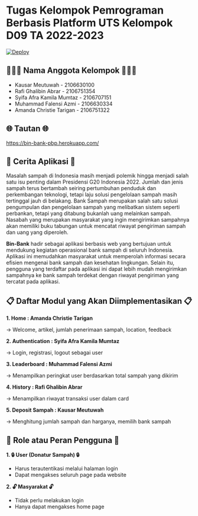# Tugas Kelompok Pemrograman Berbasis Platform UTS Kelompok D09 TA 2022-2023
[![Deploy](https://github.com/syifaafra/bin_bank/actions/workflows/dpl.yml/badge.svg)](https://github.com/syifaafra/bin_bank/actions/workflows/dpl.yml)

## 👩🏻‍💻 Nama Anggota Kelompok 👨🏻‍💻

- Kausar Meutuwah - 2106630100
- Rafi Ghalibin Abrar - 2106751354
- Syifa Afra Kamila Mumtaz - 2106707151
- Muhammad Falensi Azmi - 2106630334
- Amanda Christie Tarigan - 2106751322 

## 🌐 Tautan 🌐
https://bin-bank-pbp.herokuapp.com/

## 📜 Cerita Aplikasi 📜

Masalah sampah di Indonesia masih menjadi polemik hingga menjadi salah satu isu penting dalam Presidensi G20 Indonesia 2022. Jumlah dan jenis sampah terus bertambah seiring pertumbuhan penduduk dan perkembangan teknologi, tetapi laju solusi pengelolaan sampah masih tertinggal jauh di belakang. Bank Sampah merupakan salah satu solusi pengumpulan dan pengelolaan sampah yang melibatkan sistem seperti perbankan, tetapi yang ditabung bukanlah uang melainkan sampah. Nasabah yang merupakan masyarakat yang ingin mengirimkan sampahnya akan memiliki buku tabungan untuk mencatat riwayat pengiriman sampah dan uang yang diperoleh. 

**Bin-Bank** hadir sebagai aplikasi berbasis web yang bertujuan untuk mendukung kegiatan operasional bank sampah di seluruh Indonesia. Aplikasi ini memudahkan masyarakat untuk memperolah informasi secara efisien mengenai bank sampah dan kesehatan lingkungan. Selain itu, pengguna yang terdaftar pada aplikasi ini dapat lebih mudah mengirimkan sampahnya ke bank sampah terdekat dengan riwayat pengiriman yang tercatat pada aplikasi. 

## 📋 Daftar Modul yang Akan Diimplementasikan 📋

**1. Home 		: Amanda Christie Tarigan**

   -> Welcome, artikel, jumlah penerimaan sampah, location, feedback

**2. Authentication	: Syifa Afra Kamila Mumtaz**

   -> Login, registrasi, logout sebagai user

**3. Leaderboard 	: Muhammad Falensi Azmi**

   -> Menampilkan peringkat user berdasarkan total sampah yang dikirim

**4. History		: Rafi Ghalibin Abrar**

   -> Menampilkan riwayat transaksi user dalam card

**5. Deposit Sampah	: Kausar Meutuwah**

   -> Menghitung jumlah sampah dan harganya, memilih bank sampah

## 👥 Role atau Peran Pengguna 👥

**1. 🔒 User (Donatur Sampah) 🔒**

- Harus terautentikasi melalui halaman login
- Dapat mengakses seluruh page pada website

**2. 🔓 Masyarakat 🔓**

- Tidak perlu melakukan login
- Hanya dapat mengakses home page
